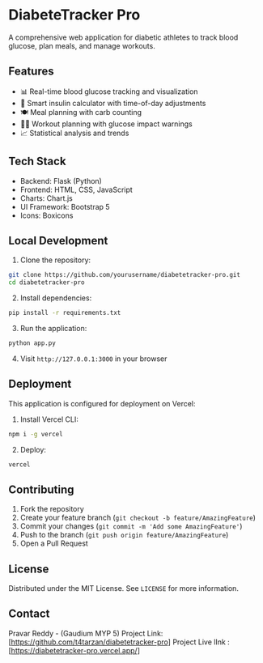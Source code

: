 # DiabeteTracker Pro

A comprehensive web application for diabetic athletes to track blood glucose, plan meals, and manage workouts.

## Features

- 📊 Real-time blood glucose tracking and visualization
- 💉 Smart insulin calculator with time-of-day adjustments
- 🍽️ Meal planning with carb counting
- 🏃‍♂️ Workout planning with glucose impact warnings
- 📈 Statistical analysis and trends

## Tech Stack

- Backend: Flask (Python)
- Frontend: HTML, CSS, JavaScript
- Charts: Chart.js
- UI Framework: Bootstrap 5
- Icons: Boxicons

## Local Development

1. Clone the repository:
```bash
git clone https://github.com/yourusername/diabetetracker-pro.git
cd diabetetracker-pro
```

2. Install dependencies:
```bash
pip install -r requirements.txt
```

3. Run the application:
```bash
python app.py
```

4. Visit `http://127.0.0.1:3000` in your browser

## Deployment

This application is configured for deployment on Vercel:

1. Install Vercel CLI:
```bash
npm i -g vercel
```

2. Deploy:
```bash
vercel
```

## Contributing

1. Fork the repository
2. Create your feature branch (`git checkout -b feature/AmazingFeature`)
3. Commit your changes (`git commit -m 'Add some AmazingFeature'`)
4. Push to the branch (`git push origin feature/AmazingFeature`)
5. Open a Pull Request

## License

Distributed under the MIT License. See `LICENSE` for more information.

## Contact
Pravar Reddy - (Gaudium MYP 5)
Project Link: [https://github.com/t4tarzan/diabetetracker-pro] 
Project Live lInk :[https://diabetetracker-pro.vercel.app/]
